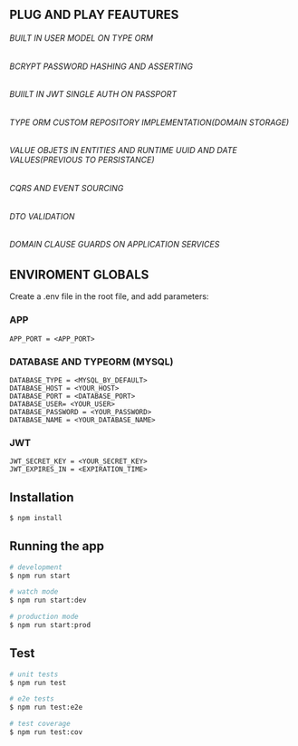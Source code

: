 ## PLUG AND PLAY FEAUTURES

<h6>BUILT IN USER MODEL ON TYPE ORM</h6>
<h6>BCRYPT PASSWORD HASHING AND ASSERTING</h6>
<h6>BUIILT IN JWT SINGLE AUTH ON PASSPORT</h6>
<h6>TYPE ORM CUSTOM REPOSITORY IMPLEMENTATION(DOMAIN STORAGE)</h6>
<h6>VALUE OBJETS IN ENTITIES AND RUNTIME UUID AND DATE VALUES(PREVIOUS TO PERSISTANCE)</h6>
<h6>CQRS AND EVENT SOURCING</h6>
<h6>DTO VALIDATION</h6>
<h6>DOMAIN CLAUSE GUARDS ON APPLICATION SERVICES</h6>

## ENVIROMENT GLOBALS

Create a .env file in the root file, and add parameters:

### APP
```
APP_PORT = <APP_PORT>
```

### DATABASE AND TYPEORM (MYSQL)
```
DATABASE_TYPE = <MYSQL_BY_DEFAULT>
DATABASE_HOST = <YOUR_HOST>
DATABASE_PORT = <DATABASE_PORT>
DATABASE_USER= <YOUR_USER>
DATABASE_PASSWORD = <YOUR_PASSWORD>
DATABASE_NAME = <YOUR_DATABASE_NAME>
```

### JWT
```
JWT_SECRET_KEY = <YOUR_SECRET_KEY>
JWT_EXPIRES_IN = <EXPIRATION_TIME>
```


## Installation

```bash
$ npm install
```

## Running the app

```bash
# development
$ npm run start

# watch mode
$ npm run start:dev

# production mode
$ npm run start:prod
```

## Test

```bash
# unit tests
$ npm run test

# e2e tests
$ npm run test:e2e

# test coverage
$ npm run test:cov
```

